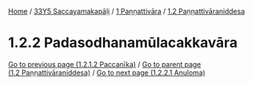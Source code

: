 
[Home](/) / [33Y5 Saccayamakapāḷi](../../../33Y5.md) / [1 Paṇṇattivāra](../../1.md) / [1.2 Paṇṇattivāraniddesa](../1.2.md)

# 1.2.2 Padasodhanamūlacakkavāra


[Go to previous page (1.2.1.2 Paccanīka)](1.2.1/1.2.1.2.md) / [Go to parent page (1.2 Paṇṇattivāraniddesa)](../1.2.md) / [Go to next page (1.2.2.1 Anuloma)](1.2.2/1.2.2.1.md)


